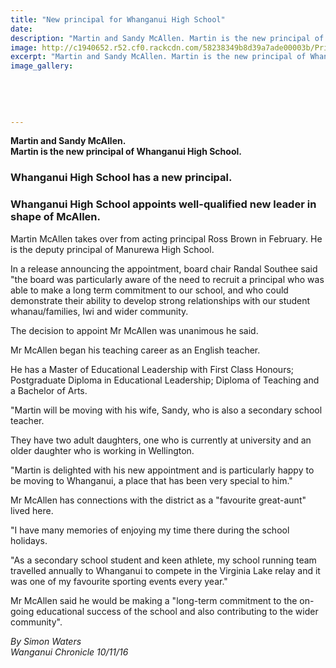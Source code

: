 ```yaml
---
title: "New principal for Whanganui High School"
date: 
description: "Martin and Sandy McAllen. Martin is the new principal of Whanganui High School, Wanganui Chronicle article on 10/11/16..."
image: http://c1940652.r52.cf0.rackcdn.com/58238349b8d39a7ade00003b/Principal-Martin--Sandy-McAllen-starting-beg-2017..jpg
excerpt: "Martin and Sandy McAllen. Martin is the new principal of Whanganui High School."
image_gallery:
    
    
    
    
    
---
```


<p><strong>Martin and Sandy McAllen. </strong><br /><strong>Martin&nbsp;is the new principal of Whanganui High School.</strong></p>
<h3>Whanganui High School has a new principal.</h3>
<h3>Whanganui High School appoints well-qualified new leader in shape of McAllen.</h3>
<p>Martin McAllen takes over from acting principal Ross Brown in February. He is the deputy principal of Manurewa High School.</p>
<p>In a release announcing the appointment, board chair Randal Southee said "the board was particularly aware of the need to recruit a principal who was able to make a long term commitment to our school, and who could demonstrate their ability to develop strong relationships with our student whanau/families, Iwi and wider community.</p>
<p>The decision to appoint Mr McAllen was unanimous he said.</p>
<p>Mr McAllen began his teaching career as an English teacher.</p>
<p>He has a Master of Educational Leadership with First Class Honours; Postgraduate Diploma in Educational Leadership; Diploma of Teaching and a Bachelor of Arts.</p>
<p>"Martin will be moving with his wife, Sandy, who is also a secondary school teacher.</p>
<p>They have two adult daughters, one who is currently at university and an older daughter who is working in Wellington.</p>
<p>"Martin is delighted with his new appointment and is particularly happy to be moving to Whanganui, a place that has been very special to him."</p>
<p>Mr McAllen has connections with the district as a "favourite great-aunt" lived here.</p>
<p>"I have many memories of enjoying my time there during the school holidays.</p>
<p>"As a secondary school student and keen athlete, my school running team travelled annually to Whanganui to compete in the Virginia Lake relay and it was one of my favourite sporting events every year."</p>
<p>Mr McAllen said he would be making a "long-term commitment to the on-going educational success of the school and also contributing to the wider community".</p>
<p><em>By Simon Waters</em><br /><em>Wanganui Chronicle 10/11/16</em></p>

